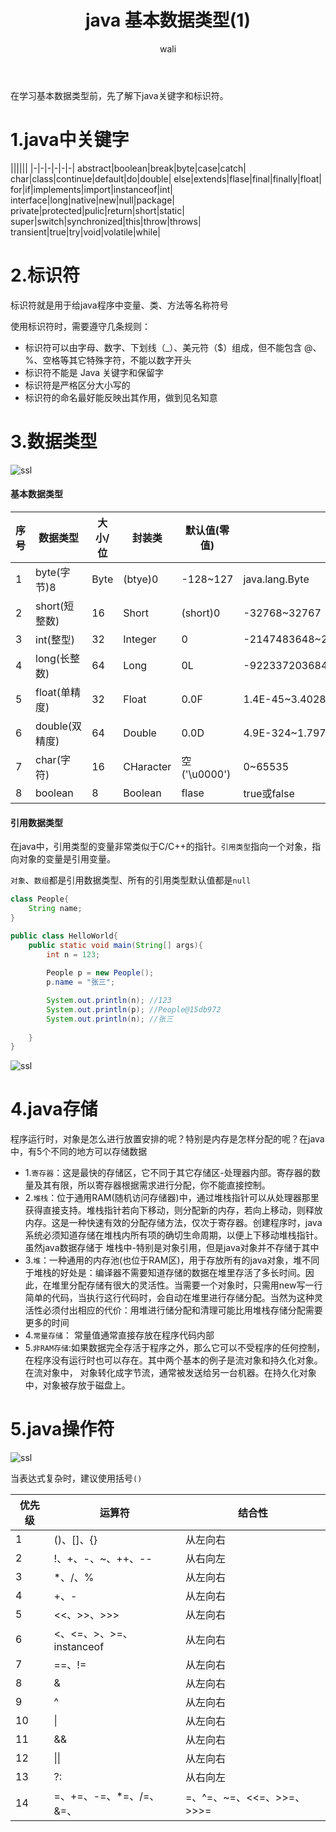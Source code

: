 ﻿---
layout: post
title: java 基本数据类型(1)   #标题
tagline:  byte、short、int、long、float、double、boolean、char
category: java      #分类
author: wali    #作者
tag: java     #标签
ghurl:        #github url
ghurl_zip:   #github zip下载
comments: true

post_nav: false
group_tag: java 入门教程
---

在学习基本数据类型前，先了解下java关键字和标识符。

# 1.java中关键字

||||||
|-|-|-|-|-|-|
abstract|boolean|break|byte|case|catch|
char|class|continue|default|do|double|
else|extends|flase|final|finally|float|
for|if|implements|import|instanceof|int|
interface|long|native|new|null|package|
private|protected|pulic|return|short|static|
super|switch|synchronized|this|throw|throws|
transient|true|try|void|volatile|while|

# 2.标识符

标识符就是用于给java程序中变量、类、方法等名称符号

使用标识符时，需要遵守几条规则：
- 标识符可以由字母、数字、下划线（_）、美元符（$）组成，但不能包含 @、%、空格等其它特殊字符，不能以数字开头
- 标识符不能是 Java 关键字和保留字
- 标识符是严格区分大小写的
- 标识符的命名最好能反映出其作用，做到见名知意

# 3.数据类型

![ssl](http://walidream.com:9999/blogImage/java/java_1.png)

#### 基本数据类型

序号|数据类型|大小/位|封装类|默认值(零值)|可表示数值范围|对应的封装类
-|-|-|-|-|-|-|
1|byte(字节)8|Byte|(btye)0|-128~127|java.lang.Byte|
2|short(短整数)|16|Short|(short)0|-32768~32767|java.lang.Short|
3|int(整型)|32|Integer|0|-2147483648~2147483648|java.lang.Integer|
4|long(长整数)|64|Long|0L|-922337203684775808~922337203684775808|java.lang.Long|
5|float(单精度)|32|Float|0.0F|1.4E-45~3.402823E38|java.lang.Float|
6|double(双精度)|64|Double|0.0D|4.9E-324~1.7976931348623157E308|java.lang.Double|
7|char(字符)|16|CHaracter|空('\u0000')|0~65535|java.lang.Boolean|
8|boolean|8|Boolean|flase|true或false|java.lang.Character|


#### 引用数据类型

在java中，引用类型的变量非常类似于C/C++的指针。`引用类型`指向一个对象，指向对象的变量是引用变量。

`对象`、`数组`都是引用数据类型、所有的引用类型默认值都是`null`

```java
class People{
    String name;
}

public class HelloWorld{
    public static void main(String[] args){
        int n = 123;
        
        People p = new People();
        p.name = "张三";

        System.out.println(n); //123
        System.out.println(p); //People@15db972
        System.out.println(n); //张三
        
    }
}
```

![ssl](http://walidream.com:9999/blogImage/java/java_2.png)


# 4.java存储

程序运行时，对象是怎么进行放置安排的呢？特别是内存是怎样分配的呢？在java中，有5个不同的地方可以存储数据

- 1.`寄存器`：这是最快的存储区，它不同于其它存储区-处理器内部。寄存器的数量及其有限，所以寄存器根据需求进行分配，你不能直接控制。
- 2.`堆栈`：位于通用RAM(随机访问存储器)中，通过堆栈指针可以从处理器那里获得直接支持。堆栈指针若向下移动，则分配新的内存，若向上移动，则释放内存。这是一种快速有效的分配存储方法，仅次于寄存器。创建程序时，java系统必须知道存储在堆栈内所有项的确切生命周期，以便上下移动堆栈指针。虽然java数据存储于
堆栈中-特别是对象引用，但是java对象并不存储于其中
- 3.`堆`：一种通用的内存池(也位于RAM区)，用于存放所有的java对象，堆不同于堆栈的好处是：编译器不需要知道存储的数据在堆里存活了多长时间。因此，在堆里分配存储有很大的灵活性。当需要一个对象时，只需用new写一行简单的代码，当执行这行代码时，会自动在堆里进行存储分配。当然为这种灵活性必须付出相应的代价：用堆进行储分配和清理可能比用堆栈存储分配需要更多的时间
- 4.`常量存储`： 常量值通常直接存放在程序代码内部
- 5.`非RAM存储`:如果数据完全存活于程序之外，那么它可以不受程序的任何控制，在程序没有运行时也可以存在。其中两个基本的例子是流对象和持久化对象。在流对象中，
对象转化成字节流，通常被发送给另一台机器。在持久化对象中，对象被存放于磁盘上。

# 5.java操作符

![ssl](http://walidream.com:9999/blogImage/java/java_3.png)

当表达式复杂时，建议使用括号`()`

优先级|运算符|结合性|
-|-|-|
1|()、[]、{}|从左向右|
2|!、+、-、~、++、--|从右向左|
3|*、/、%|从左向右|
4|+、-|从左向右|
5|<<、>>、>>>|从左向右|
6|<、<=、>、>=、instanceof|从左向右|
7|==、!=|从左向右|
8|&|从左向右|
9|^|从左向右|
10|\||从左向右|
11|&&|从左向右|
12|\|\||从左向右|
13|?:|从右向左|
14|=、+=、-=、*=、/=、&=、|=、^=、~=、<<=、>>=、>>>=|从右向左|













